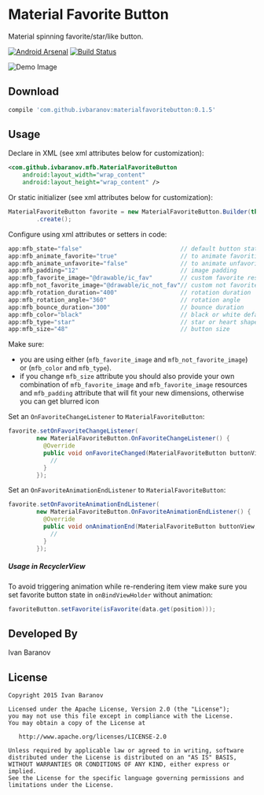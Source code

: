 Material Favorite Button
========================

Material spinning favorite/star/like button.

[![Android Arsenal](https://img.shields.io/badge/Android%20Arsenal-Material%20Favorite%20Button-brightgreen.svg?style=flat)](http://android-arsenal.com/details/1/2612) [![Build Status](https://travis-ci.org/IvBaranov/MaterialFavoriteButton.svg)](https://travis-ci.org/IvBaranov/MaterialFavoriteButton)

![Demo Image][1]

Download
--------

```groovy
compile 'com.github.ivbaranov:materialfavoritebutton:0.1.5'
```


Usage
-----

Declare in XML (see xml attributes below for customization):

```xml
<com.github.ivbaranov.mfb.MaterialFavoriteButton
    android:layout_width="wrap_content"
    android:layout_height="wrap_content" />
```

Or static initializer (see xml attributes below for customization):

```java
MaterialFavoriteButton favorite = new MaterialFavoriteButton.Builder(this)
        .create();
```



Configure using xml attributes or setters in code:

```java
app:mfb_state="false"                            // default button state
app:mfb_animate_favorite="true"                  // to animate favoriting
app:mfb_animate_unfavorite="false"               // to animate unfavoriting
app:mfb_padding="12"                             // image padding
app:mfb_favorite_image="@drawable/ic_fav"        // custom favorite resource
app:mfb_not_favorite_image="@drawable/ic_not_fav"// custom not favorite resource
app:mfb_rotation_duration="400"                  // rotation duration
app:mfb_rotation_angle="360"                     // rotation angle
app:mfb_bounce_duration="300"                    // bounce duration
app:mfb_color="black"                            // black or white default resources (enum)
app:mfb_type="star"                              // star or heart shapes (enum)
app:mfb_size="48"                                // button size
```
Make sure:
 - you are using either (`mfb_favorite_image` and `mfb_not_favorite_image`) or (`mfb_color` and `mfb_type`).
 - if you change `mfb_size` attribute you should also provide your own combination of `mfb_favorite_image` and `mfb_favorite_image` resources and `mfb_padding` attribute that will fit your new dimensions, otherwise you can get blurred icon


Set an `OnFavoriteChangeListener` to `MaterialFavoriteButton`:

```java
favorite.setOnFavoriteChangeListener(
        new MaterialFavoriteButton.OnFavoriteChangeListener() {
          @Override
          public void onFavoriteChanged(MaterialFavoriteButton buttonView, boolean favorite) {
          	//
          }
        });
```

Set an `OnFavoriteAnimationEndListener` to `MaterialFavoriteButton`:

```java
favorite.setOnFavoriteAnimationEndListener(
        new MaterialFavoriteButton.OnFavoriteAnimationEndListener() {
          @Override
          public void onAnimationEnd(MaterialFavoriteButton buttonView, boolean favorite) {
            //
          }
        });
```

##### Usage in RecyclerView
To avoid triggering animation while re-rendering item view make sure you set favorite button state in `onBindViewHolder` without animation:

```java
favoriteButton.setFavorite(isFavorite(data.get(position)));
```


Developed By
------------
Ivan Baranov

License
-------

```
Copyright 2015 Ivan Baranov

Licensed under the Apache License, Version 2.0 (the "License");
you may not use this file except in compliance with the License.
You may obtain a copy of the License at

   http://www.apache.org/licenses/LICENSE-2.0

Unless required by applicable law or agreed to in writing, software
distributed under the License is distributed on an "AS IS" BASIS,
WITHOUT WARRANTIES OR CONDITIONS OF ANY KIND, either express or implied.
See the License for the specific language governing permissions and
limitations under the License.
```

[1]: https://cloud.githubusercontent.com/assets/6000572/10363036/ad97cfae-6dba-11e5-980a-1f5d82afd773.gif
